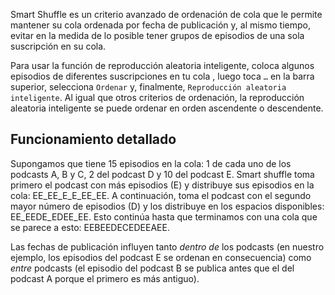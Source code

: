 Smart Shuffle es un criterio avanzado de ordenación de cola que le permite mantener su cola ordenada por fecha de publicación y, al mismo tiempo, evitar en la medida de lo posible tener grupos de episodios de una sola suscripción en su cola.

Para usar la función de reproducción aleatoria inteligente, coloca algunos episodios de diferentes suscripciones en tu cola , luego toca `…` en la barra superior, selecciona `Ordenar` y, finalmente, `Reproducción aleatoria inteligente`. Al igual que otros criterios de ordenación, la reproducción aleatoria inteligente se puede ordenar en orden ascendente o descendente.

## Funcionamiento detallado

Supongamos que tiene 15 episodios en la cola: 1 de cada uno de los podcasts A, B y C, 2 del podcast D y 10 del podcast E. Smart shuffle toma primero el podcast con más episodios (E) y distribuye sus episodios en la cola: EE_EE_E_E_EE_EE. A continuación, toma el podcast con el segundo mayor número de episodios (D) y los distribuye en los espacios disponibles: EE_EEDE_EDEE_EE. Esto continúa hasta que terminamos con una cola que se parece a esto: EEBEEDECEDEEAEE.

Las fechas de publicación influyen tanto *dentro de* los podcasts (en nuestro ejemplo, los episodios del podcast E se ordenan en consecuencia) como *entre* podcasts (el episodio del podcast B se publica antes que el del podcast A porque el primero es más antiguo).
